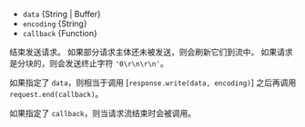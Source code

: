 <!-- YAML
added: v0.1.90
-->

* `data` {String | Buffer}
* `encoding` {String}
* `callback` {Function}

结束发送请求。
如果部分请求主体还未被发送，则会刷新它们到流中。
如果请求是分块的，则会发送终止字符 `'0\r\n\r\n'`。

如果指定了 `data`，则相当于调用 [`response.write(data, encoding)`] 之后再调用 `request.end(callback)`。

如果指定了 `callback`，则当请求流结束时会被调用。

